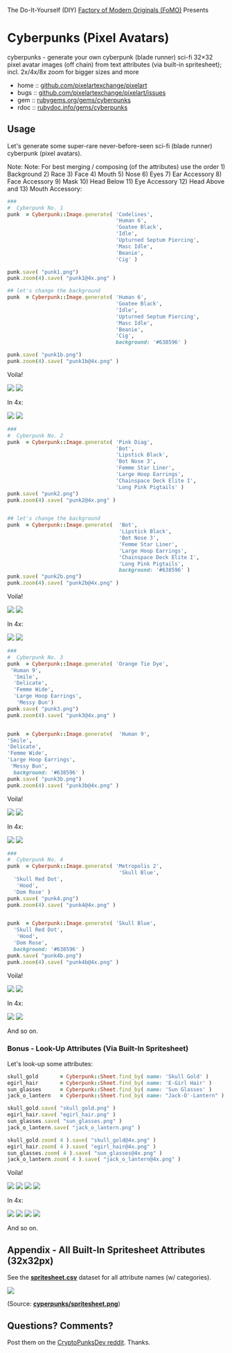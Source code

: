 The Do-It-Yourself (DIY) [Factory of Modern Originals (FoMO)](https://github.com/pixelartexchange/originals) Presents

# Cyberpunks (Pixel Avatars)


cyberpunks - generate your own cyberpunk (blade runner) sci-fi 32×32 pixel avatar images (off chain) from text attributes (via built-in spritesheet); incl. 2x/4x/8x zoom for bigger sizes and more



* home  :: [github.com/pixelartexchange/pixelart](https://github.com/pixelartexchange/pixelart)
* bugs  :: [github.com/pixelartexchange/pixelart/issues](https://github.com/pixelartexchange/pixelart/issues)
* gem   :: [rubygems.org/gems/cyberpunks](https://rubygems.org/gems/cyberpunks)
* rdoc  :: [rubydoc.info/gems/cyberpunks](http://rubydoc.info/gems/cyberpunks)




##  Usage

Let's generate some super-rare never-before-seen sci-fi (blade runner)
cyberpunk (pixel avatars).

Note: Note:  For best merging / composing (of the attributes)
use the order 1) Background 2) Race 3) Face 4) Mouth 5) Nose 6) Eyes 7) Ear Accessory 8) Face Accessory 9) Mask 10) Head Below 11) Eye Accessory 12) Head Above and 13) Mouth Accessory:

```ruby
###
#  Cyberpunk No. 1
punk  = Cyberpunk::Image.generate( 'Codelines',
                                   'Human 6',
                                   'Goatee Black',
                                   'Idle',
                                   'Upturned Septum Piercing',
                                   'Masc Idle',
                                   'Beanie',
                                   'Cig' )

punk.save( "punk1.png")
punk.zoom(4).save( "punk1@4x.png" )

## let's change the background
punk  = Cyberpunk::Image.generate( 'Human 6',
                                   'Goatee Black',
                                   'Idle',
                                   'Upturned Septum Piercing',
                                   'Masc Idle',
                                   'Beanie',
                                   'Cig',
                                   background: '#638596' )

punk.save( "punk1b.png")
punk.zoom(4).save( "punk1b@4x.png" )
```

Voila!

![](https://github.com/pixelartexchange/pixelart/raw/master/cyberpunks/i/punk1.png)
![](https://github.com/pixelartexchange/pixelart/raw/master/cyberpunks/i/punk1b.png)

In 4x:

![](https://github.com/pixelartexchange/pixelart/raw/master/cyberpunks/i/punk1@4x.png)
![](https://github.com/pixelartexchange/pixelart/raw/master/cyberpunks/i/punk1b@4x.png)



```ruby
###
#  Cyberpunk No. 2
punk  = Cyberpunk::Image.generate( 'Pink Diag',
                                   'Bot',
                                   'Lipstick Black',
                                   'Bot Nose 3',
                                   'Femme Star Liner',
                                   'Large Hoop Earrings',
                                   'Chainspace Deck Elite I',
                                   'Long Pink Pigtails' )
punk.save( "punk2.png")
punk.zoom(4).save( "punk2@4x.png" )


## let's change the background
punk  = Cyberpunk::Image.generate(  'Bot',
                                    'Lipstick Black',
                                    'Bot Nose 3',
                                    'Femme Star Liner',
                                    'Large Hoop Earrings',
                                    'Chainspace Deck Elite I',
                                    'Long Pink Pigtails',
                                    background: '#638596' )
punk.save( "punk2b.png")
punk.zoom(4).save( "punk2b@4x.png" )
```

Voila!

![](https://github.com/pixelartexchange/pixelart/raw/master/cyberpunks/i/punk2.png)
![](https://github.com/pixelartexchange/pixelart/raw/master/cyberpunks/i/punk2b.png)

In 4x:

![](https://github.com/pixelartexchange/pixelart/raw/master/cyberpunks/i/punk2@4x.png)
![](https://github.com/pixelartexchange/pixelart/raw/master/cyberpunks/i/punk2b@4x.png)


```ruby
###
#  Cyberpunk No. 3
punk  = Cyberpunk::Image.generate( 'Orange Tie Dye',
 'Human 9',
  'Smile',
  'Delicate',
  'Femme Wide',
  'Large Hoop Earrings',
   'Messy Bun')
punk.save( "punk3.png")
punk.zoom(4).save( "punk3@4x.png" )


punk  = Cyberpunk::Image.generate(  'Human 9',
'Smile',
'Delicate',
'Femme Wide',
'Large Hoop Earrings',
 'Messy Bun',
  background: '#638596' )
punk.save( "punk3b.png")
punk.zoom(4).save( "punk3b@4x.png" )
```

Voila!

![](https://github.com/pixelartexchange/pixelart/raw/master/cyberpunks/i/punk3.png)
![](https://github.com/pixelartexchange/pixelart/raw/master/cyberpunks/i/punk3b.png)

In 4x:

![](https://github.com/pixelartexchange/pixelart/raw/master/cyberpunks/i/punk3@4x.png)
![](https://github.com/pixelartexchange/pixelart/raw/master/cyberpunks/i/punk3b@4x.png)



```ruby
###
#  Cyberpunk No. 4
punk  = Cyberpunk::Image.generate( 'Metropolis 2',
                                    'Skull Blue',
  'Skull Red Dot',
   'Hood',
  'Dom Rose' )
punk.save( "punk4.png")
punk.zoom(4).save( "punk4@4x.png" )


punk  = Cyberpunk::Image.generate( 'Skull Blue',
  'Skull Red Dot',
   'Hood',
  'Dom Rose',
  background: '#638596' )
punk.save( "punk4b.png")
punk.zoom(4).save( "punk4b@4x.png" )
```

Voila!

![](https://github.com/pixelartexchange/pixelart/raw/master/cyberpunks/i/punk4.png)
![](https://github.com/pixelartexchange/pixelart/raw/master/cyberpunks/i/punk4b.png)

In 4x:

![](https://github.com/pixelartexchange/pixelart/raw/master/cyberpunks/i/punk4@4x.png)
![](https://github.com/pixelartexchange/pixelart/raw/master/cyberpunks/i/punk4b@4x.png)


And so on.


### Bonus - Look-Up Attributes (Via Built-In  Spritesheet)


Let's look-up some attributes:

```ruby
skull_gold       = Cyberpunk::Sheet.find_by( name: 'Skull Gold' )
egirl_hair       = Cyberpunk::Sheet.find_by( name: 'E-Girl Hair' )
sun_glasses      = Cyberpunk::Sheet.find_by( name: 'Sun Glasses' )
jack_o_lantern   = Cyberpunk::Sheet.find_by( name: "Jack-O'-Lantern" )

skull_gold.save( "skull_gold.png" )
egirl_hair.save( "egirl_hair.png" )
sun_glasses.save( "sun_glasses.png" )
jack_o_lantern.save( "jack_o_lantern.png" )

skull_gold.zoom( 4 ).save( "skull_gold@4x.png" )
egirl_hair.zoom( 4 ).save( "egirl_hair@4x.png" )
sun_glasses.zoom( 4 ).save( "sun_glasses@4x.png" )
jack_o_lantern.zoom( 4 ).save( "jack_o_lantern@4x.png" )
```


Voila!

![](https://github.com/pixelartexchange/pixelart/raw/master/cyberpunks/i/skull_gold.png)
![](https://github.com/pixelartexchange/pixelart/raw/master/cyberpunks/i/egirl_hair.png)
![](https://github.com/pixelartexchange/pixelart/raw/master/cyberpunks/i/sun_glasses.png)
![](https://github.com/pixelartexchange/pixelart/raw/master/cyberpunks/i/jack_o_lantern.png)

In 4x:


![](https://github.com/pixelartexchange/pixelart/raw/master/cyberpunks/i/skull_gold@4x.png)
![](https://github.com/pixelartexchange/pixelart/raw/master/cyberpunks/i/egirl_hair@4x.png)
![](https://github.com/pixelartexchange/pixelart/raw/master/cyberpunks/i/sun_glasses@4x.png)
![](https://github.com/pixelartexchange/pixelart/raw/master/cyberpunks/i/jack_o_lantern@4x.png)

And so on.




## Appendix - All Built-In Spritesheet Attributes (32x32px)

See the [**spritesheet.csv**](https://github.com/pixelartexchange/pixelart/blob/master/cyberpunks/config/spritesheet.csv) dataset for all attribute names (w/ categories).

![](https://github.com/pixelartexchange/pixelart/raw/master/cyberpunks/config/spritesheet.png)

(Source: [**cyperpunks/spritesheet.png**](https://github.com/pixelartexchange/pixelart/blob/master/cyberpunks/config/spritesheet.png))



## Questions? Comments?

Post them on the [CryptoPunksDev reddit](https://old.reddit.com/r/CryptoPunksDev). Thanks.
